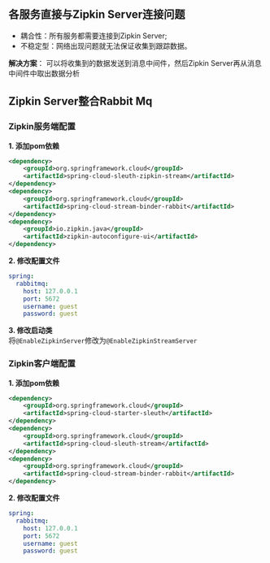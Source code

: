 ## 各服务直接与Zipkin Server连接问题

* 耦合性：所有服务都需要连接到Zipkin Server;  
* 不稳定型：网络出现问题就无法保证收集到跟踪数据。

**解决方案**：
可以将收集到的数据发送到消息中间件，然后Zipkin Server再从消息中间件中取出数据分析

## Zipkin Server整合Rabbit Mq

### Zipkin服务端配置
**1. 添加pom依赖**  
```xml
<dependency>
    <groupId>org.springframework.cloud</groupId>
    <artifactId>spring-cloud-sleuth-zipkin-stream</artifactId>
</dependency>
<dependency>
    <groupId>org.springframework.cloud</groupId>
    <artifactId>spring-cloud-stream-binder-rabbit</artifactId>
</dependency>
<dependency>
    <groupId>io.zipkin.java</groupId>
    <artifactId>zipkin-autoconfigure-ui</artifactId>
</dependency>
```
**2. 修改配置文件**  
```yaml
spring: 
  rabbitmq:
    host: 127.0.0.1
    port: 5672
    username: guest
    password: guest
```

**3. 修改启动类**  
将`@EnableZipkinServer`修改为`@EnableZipkinStreamServer`

### Zipkin客户端配置

**1. 添加pom依赖**  
```xml
<dependency>
    <groupId>org.springframework.cloud</groupId>
    <artifactId>spring-cloud-starter-sleuth</artifactId>
</dependency>
<dependency>
    <groupId>org.springframework.cloud</groupId>
    <artifactId>spring-cloud-sleuth-stream</artifactId>
</dependency>
<dependency>
    <groupId>org.springframework.cloud</groupId>
    <artifactId>spring-cloud-stream-binder-rabbit</artifactId>
</dependency>
```

**2. 修改配置文件**  
```yaml
spring: 
  rabbitmq:
    host: 127.0.0.1
    port: 5672
    username: guest
    password: guest
```